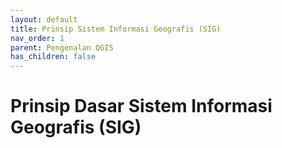 ```yaml
---
layout: default
title: Prinsip Sistem Informasi Geografis (SIG)
nav_order: 1
parent: Pengenalan QGIS
has_children: false
---
```


# Prinsip Dasar Sistem Informasi Geografis (SIG)
